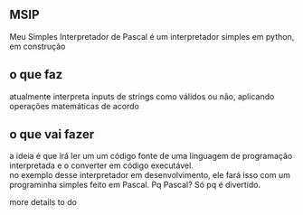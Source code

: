 MSIP
--------------------------------------------------
Meu Simples Interpretador de Pascal
é um interpretador simples em python, em construção


o que faz
------------------------------------------

atualmente interpreta inputs de strings como válidos ou não, aplicando operações matemáticas de acordo

o que vai fazer
--------------------------------------------
a ideia é que irá ler um um código fonte de uma linguagem de programação interpretada e o converter em código executável.  
no exemplo desse interpretador em desenvolvimento, ele fará isso com um programinha simples feito em Pascal. Pq Pascal? Só pq é divertido.

more details to do  
